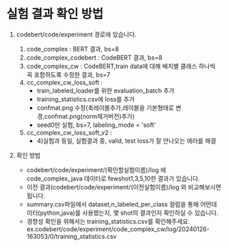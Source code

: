 # 실험 결과 확인 방법

1. codebert/code/experiment 경로에 있습니다.
   1) code_complex : BERT 결과, bs=8
   2) code_complex_codebert : CodeBERT 결과, bs=8
   3) code_complex_cw : CodeBERT,train data에 대해 배치별 클래스 하나씩 꼭 포함하도록 수정한 결과, bs=7
   4) cc_complex_cw_loss_soft : 
      - train_labeled_loader를 위한 evaluation_batch 추가
      - training_statistics.csv에 loss를 추가
      - confmat.png 수정(축레이블추가,레이블을 기본형태로 변경,confmat.png(norm제거버전)추가)
      - seed0만 실험, bs=7, labeling_mode = 'soft'
   5) cc_complex_cw_loss_soft_v2 : 
      - 4)실험과 동일, 실험결과 중, valid, test loss가 잘 안나오는 에러를 해결


2. 확인 방법
   - codebert/code/experiment/(확인할실험이름)/log 에 code_complex_java 데이터로 fewshot1,3,5,10한 결과가 있습니다.
   - 이전 결과(codebert/code/experiment/(이전실험이름)/log 와 비교해보시면 됩니다.
   - summary.csv파일에서 dataset,n_labeled_per_class 컬럼을 통해 어떤데이터(python,java)를 사용했는지, 몇 shot의 결과인지 확인하실 수 있습니다.
   - 경향성 확인을 위해서는 training_statistics.csv를 확인해주세요.
   ex.codebert/code/experiment/code_complex_cw/log/20240126-163053/0/training_statistics.csv
